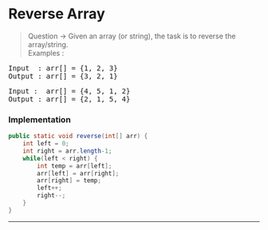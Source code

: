 # Reverse Array
> Question -> Given an array (or string), the task is to reverse the array/string.     
> Examples : 
<pre>
Input  : arr[] = {1, 2, 3}
Output : arr[] = {3, 2, 1}
</pre>
<pre>
Input :  arr[] = {4, 5, 1, 2}
Output : arr[] = {2, 1, 5, 4}
</pre>


### Implementation
```java
public static void reverse(int[] arr) {
    int left = 0;
    int right = arr.length-1;
    while(left < right) {
        int temp = arr[left];
        arr[left] = arr[right];
        arr[right] = temp;
        left++;
        right--;
    }
}
```
---
